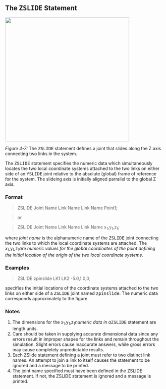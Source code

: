 ## The <tt>ZSLIDE</tt> Statement ##
<img src='http://impsim.googlecode.com/svn/wiki/images/Manual_figure_ch4_9.png' height='400px' />

_Figure 4-7:_ The <tt>ZSLIDE</tt> statement defines a joint that slides along the Z axis connecting two links in the system.

The <tt>ZSLIDE</tt> statement specifies the numeric data which simultaneously locates the two local
coordinate systems attached to the two links on either side of an <tt>YSLIDE</tt> joint relative to the absolute (global) frame of
reference for the system.  The slideing axis is initially aligned parrallel to the global Z axis.

### Format ###
> ZSLIDE Joint Name Link Name Link Name Point1;

> or

> ZSLIDE Joint Name Link Name Link Name x<sub>1</sub>,y<sub>1</sub>,z<sub>1</sub>;

where _joint name_ is the alphanumeric name of the <tt>ZSLIDE</tt> joint connecting the two links to which the local coordinate systems are
attached.   The _x_<sub>1</sub>,y<sub>1</sub>,z<sub>1</sub>_are numeric values for the global coordinates of the point defining the initial location
of the origin of the two local coordinate systems._

### Examples ###
> ZSLIDE zpinslide LK1 LK2 -5.0,1.0,0;

specifies the initial locations of the coordinate systems attached to the two links on either side of a <tt>ZSLIDE</tt> joint named <tt>zpinslide</tt>.
The numeric data corresponds approximately to the figure.

### Notes ###
  1. The dimensions for the _x_<sub>1</sub>,y<sub>1</sub>,z<sub>1</sub>_numeric data in a_<tt>ZSLIDE</tt> statement are length units.
  1. Care should be taken in supplying accurate dimensional data since any errors result in improper shapes for the links and remain throughout the simulation. Slight errors cause inaccurate answers, while gross errors may cause completely unpredictable results.
  1. Each ZSlide statement defining a joint must refer to two distinct link names. An attempt to join a link to itself causes the statement to be ignored and a message to be printed.
  1. The joint name specified must have been defined in the ZSLIDE statement.  If not, the ZSLIDE statement is ignored and a message is printed.
